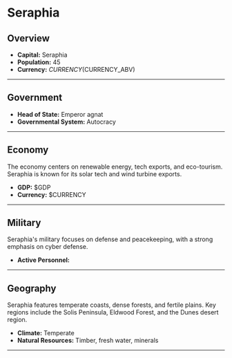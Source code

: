 # Seraphia

## Overview

- **Capital:** Seraphia
- **Population:** 45
- **Currency:** $CURRENCY ($CURRENCY_ABV)

---

## Government

- **Head of State:** Emperor agnat
- **Governmental System:** Autocracy

---

## Economy
The economy centers on renewable energy, tech exports, and eco-tourism. Seraphia is known for its solar tech and wind turbine exports.

- **GDP:** $GDP
- **Currency:** $CURRENCY

---

## Military
Seraphia's military focuses on defense and peacekeeping, with a strong emphasis on cyber defense.

- **Active Personnel:** 

---

## Geography
Seraphia features temperate coasts, dense forests, and fertile plains. Key regions include the Solis Peninsula, Eldwood Forest, and the Dunes desert region.

- **Climate:** Temperate
- **Natural Resources:** Timber, fresh water, minerals

---